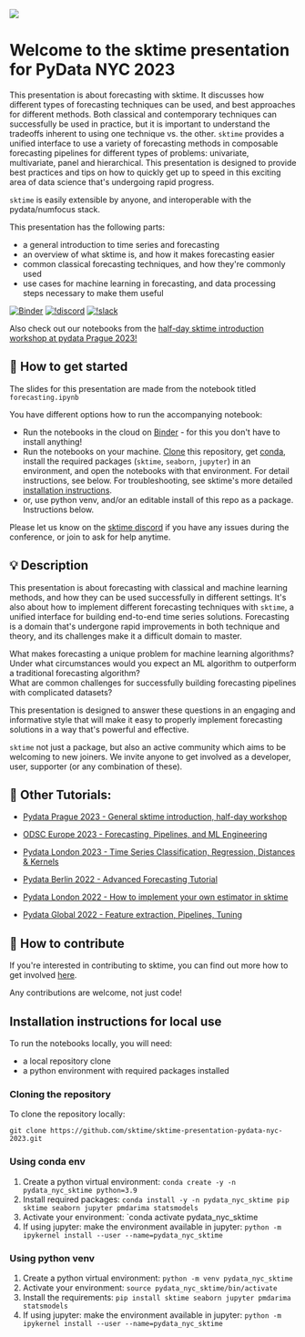 ![](images/team.jpg)

Welcome to the sktime presentation for PyData NYC 2023
======================================================

This presentation is about forecasting with sktime.  It discusses how different types of forecasting techniques can be used, and best approaches for different methods.  Both classical and contemporary techniques can successfully be used in practice, but it is important to understand the tradeoffs inherent to using one technique vs. the other.  `sktime` provides a unified interface to use a variety of forecasting methods in composable forecasting pipelines for different types of problems:  univariate, multivariate, panel and hierarchical.  This presentation is designed to provide best practices and tips on how to quickly get up to speed in this exciting area of data science that's undergoing rapid progress.

`sktime` is easily extensible by anyone, and interoperable with the pydata/numfocus stack.

This presentation has the following parts:

* a general introduction to time series and forecasting
* an overview of what sktime is, and how it makes forecasting easier
* common classical forecasting techniques, and how they're commonly used
* use cases for machine learning in forecasting, and data processing steps necessary to make them useful

[sktime]: https://sktime.net

[![Binder](https://mybinder.org/badge_logo.svg)](https://mybinder.org/v2/gh/sktime/sktime-presentation-pydata-nyc-2023/main?filepath=notebooks) [![!discord](https://img.shields.io/static/v1?logo=discord&label=discord&message=chat&color=lightgreen)](https://discord.com/invite/54ACzaFsn7) [![!slack](https://img.shields.io/static/v1?logo=linkedin&label=LinkedIn&message=news&color=lightblue)](https://www.linkedin.com/company/scikit-time/)

Also check out our notebooks from the [half-day sktime introduction workshop at pydata Prague 2023!](https://github.com/sktime/sktime-workshop-pydata-prague-2023)

## :rocket: How to get started

The slides for this presentation are made from the notebook titled `forecasting.ipynb` 

You have different options how to run the accompanying notebook:

* Run the notebooks in the cloud on [Binder] - for this you don't have to install anything!
* Run the notebooks on your machine. [Clone] this repository, get [conda], install the required packages (`sktime`, `seaborn`, `jupyter`) in an environment, and open the notebooks with that environment. For detail instructions, see below. For troubleshooting, see sktime's more detailed [installation instructions].
* or, use python venv, and/or an editable install of this repo as a package. Instructions below.

[Binder]: https://mybinder.org/v2/gh/sktime/sktime-tutorial-pydata-global-2022/main?filepath=notebooks
[clone]: https://help.github.com/en/github/creating-cloning-and-archiving-repositories/cloning-a-repository
[conda]: https://docs.conda.io/en/latest/
[installation instructions]: https://www.sktime.net/en/latest/installation.html

Please let us know on the [sktime discord](https://discord.com/invite/54ACzaFsn7) if you have any issues during the conference, or join to ask for help anytime.

## :bulb: Description

This presentation is about forecasting with classical and machine learning methods, and how they can be used successfully in different settings.  It's also about how to implement different forecasting techniques with `sktime`, a unified interface for building end-to-end time series solutions.  Forecasting is a domain that's undergone rapid improvements in both technique and theory, and its challenges make it a difficult domain to master.  

What makes forecasting a unique problem for machine learning algorithms?  
Under what circumstances would you expect an ML algorithm to outperform a traditional forecasting algorithm?  
What are common challenges for successfully building forecasting pipelines with complicated datasets?

This presentation is designed to answer these questions in an engaging and informative style that will make it easy to properly implement forecasting solutions in a way that's powerful and effective.

`sktime` not just a package, but also an active community which aims to be welcoming to new joiners.
We invite anyone to get involved as a developer, user, supporter (or any combination of these).

## :movie_camera: Other Tutorials:

- [Pydata Prague 2023 - General sktime introduction, half-day workshop](https://github.com/sktime/sktime-workshop-pydata-prague-2023)

- [ODSC Europe 2023 - Forecasting, Pipelines, and ML Engineering](https://github.com/sktime/sktime-tutorial-ODSC-Europe-2023/tree/main)

- [Pydata London 2023 - Time Series Classification, Regression, Distances & Kernels](https://github.com/sktime/sktime-tutorial-pydata-london-2023)

- [Pydata Berlin 2022 - Advanced Forecasting Tutorial](https://www.youtube.com/watch?v=4Rf9euAhjNc)

- [Pydata London 2022 - How to implement your own estimator in sktime](https://www.youtube.com/watch?v=S_3ewcvs_pg)

- [Pydata Global 2022 - Feature extraction, Pipelines, Tuning](https://github.com/sktime/sktime-tutorial-pydata-global-2022)


## :wave: How to contribute

If you're interested in contributing to sktime, you can find out more how to get involved [here](https://www.sktime.net/en/latest/get_involved.html).

Any contributions are welcome, not just code!

## Installation instructions for local use

To run the notebooks locally, you will need:

* a local repository clone
* a python environment with required packages installed

### Cloning the repository

To clone the repository locally:

`git clone https://github.com/sktime/sktime-presentation-pydata-nyc-2023.git`

### Using conda env

1. Create a python virtual environment:
`conda create -y -n pydata_nyc_sktime python=3.9`
2. Install required packages:
`conda install -y -n pydata_nyc_sktime pip sktime seaborn jupyter pmdarima statsmodels`
3. Activate your environment:
`conda activate pydata_nyc_sktime
4. If using jupyter: make the environment available in jupyter:
`python -m ipykernel install --user --name=pydata_nyc_sktime`

### Using python venv

1. Create a python virtual environment:
`python -m venv pydata_nyc_sktime`
2. Activate your environment:
`source pydata_nyc_sktime/bin/activate`
3. Install the requirements:
`pip install sktime seaborn jupyter pmdarima statsmodels`
4. If using jupyter: make the environment available in jupyter:
`python -m ipykernel install --user --name=pydata_nyc_sktime`
